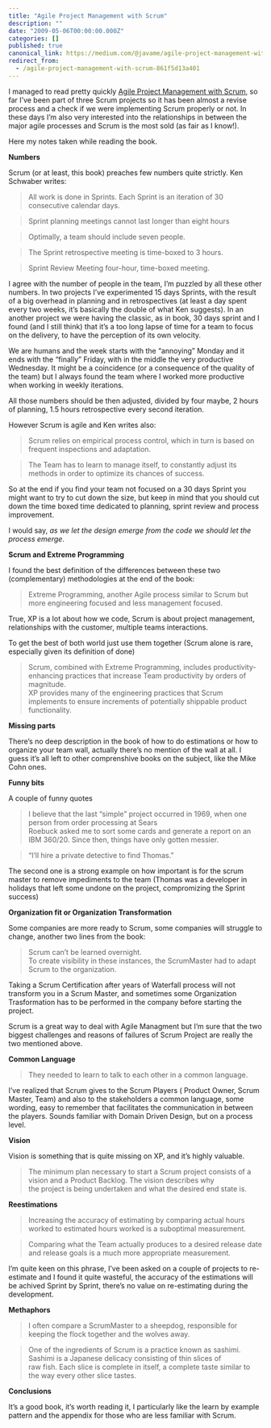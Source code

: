 ```yaml
---
title: "Agile Project Management with Scrum"
description: ""
date: "2009-05-06T00:00:00.000Z"
categories: []
published: true
canonical_link: https://medium.com/@javame/agile-project-management-with-scrum-861f5d13a401
redirect_from:
  - /agile-project-management-with-scrum-861f5d13a401
---
```


I managed to read pretty quickly [Agile Project Management with Scrum](http://www.amazon.co.uk/Agile-Project-Management-Microsoft-Professional/dp/073561993X), so far I’ve been part of three Scrum projects so it has been almost a revise process and a check if we were implementing Scrum properly or not. In these days I’m also very interested into the relationships in between the major agile processes and Scrum is the most sold (as fair as I know!).

Here my notes taken while reading the book.

**Numbers**

Scrum (or at least, this book) preaches few numbers quite strictly. Ken Schwaber writes:

> All work is done in Sprints. Each Sprint is an iteration of 30 consecutive calendar days.

> Sprint planning meetings cannot last longer than eight hours

> Optimally, a team should include seven people.

> The Sprint retrospective meeting is time-boxed to 3 hours.

> Sprint Review Meeting four-hour, time-boxed meeting.

I agree with the number of people in the team, I’m puzzled by all these other numbers. In two projects I’ve experimented 15 days Sprints, with the result of a big overhead in planning and in retrospectives (at least a day spent every two weeks, it’s basically the double of what Ken suggests). In an another project we were having the classic, as in book, 30 days sprint and I found (and I still think) that it’s a too long lapse of time for a team to focus on the delivery, to have the perception of its own velocity.

We are humans and the week starts with the “annoying” Monday and it ends with the “finally” Friday, with in the middle the very productive Wednesday. It might be a coincidence (or a consequence of the quality of the team) but I always found the team where I worked more productive when working in weekly iterations.

All those numbers should be then adjusted, divided by four maybe, 2 hours of planning, 1.5 hours retrospective every second iteration.

However Scrum is agile and Ken writes also:

> Scrum relies on empirical process control, which in turn is based on frequent inspections and adaptation.

> The Team has to learn to manage itself, to constantly adjust its methods in order to optimize its chances of success.

So at the end if you find your team not focused on a 30 days Sprint you might want to try to cut down the size, but keep in mind that you should cut down the time boxed time dedicated to planning, sprint review and process improvement.

I would say, _as we let the design emerge from the code we should let the process emerge_.

**Scrum and Extreme Programming**

I found the best definition of the differences between these two (complementary) methodologies at the end of the book:

> Extreme Programming, another Agile process similar to Scrum but more engineering focused and less management focused.

True, XP is a lot about how we code, Scrum is about project management, relationships with the customer, multiple teams interactions.

To get the best of both world just use them together (Scrum alone is rare, especially given its definition of done)

> Scrum, combined with Extreme Programming, includes productivity-enhancing practices that increase Team productivity by orders of magnitude.  
> XP provides many of the engineering practices that Scrum implements to ensure increments of potentially shippable product functionality.

**Missing parts**

There’s no deep description in the book of how to do estimations or how to organize your team wall, actually there’s no mention of the wall at all. I guess it’s all left to other comprenshive books on the subject, like the Mike Cohn ones.

**Funny bits**

A couple of funny quotes

> I believe that the last “simple” project occurred in 1969, when one person from order processing at Sears  
> Roebuck asked me to sort some cards and generate a report on an IBM 360/20. Since then, things have only gotten messier.

> “I’ll hire a private detective to find Thomas.”

The second one is a strong example on how important is for the scrum master to remove impediments to the team (Thomas was a developer in holidays that left some undone on the project, compromizing the Sprint success)

**Organization fit or Organization Transformation**

Some companies are more ready to Scrum, some companies will struggle to change, another two lines from the book:

> Scrum can’t be learned overnight.  
> To create visibility in these instances, the ScrumMaster had to adapt Scrum to the organization.

Taking a Scrum Certification after years of Waterfall process will not transform you in a Scrum Master, and sometimes some Organization Trasformation has to be performed in the company before starting the project.

Scrum is a great way to deal with Agile Managment but I’m sure that the two biggest challenges and reasons of failures of Scrum Project are really the two mentioned above.

**Common Language**

> They needed to learn to talk to each other in a common language.

I’ve realized that Scrum gives to the Scrum Players ( Product Owner, Scrum Master, Team) and also to the stakeholders a common language, some wording, easy to remember that facilitates the communication in between the players. Sounds familiar with Domain Driven Design, but on a process level.

**Vision**

Vision is something that is quite missing on XP, and it’s highly valuable.

> The minimum plan necessary to start a Scrum project consists of a vision and a Product Backlog. The vision describes why  
> the project is being undertaken and what the desired end state is.

**Reestimations**

> Increasing the accuracy of estimating by comparing actual hours worked to estimated hours worked is a suboptimal measurement.

> Comparing what the Team actually produces to a desired release date and release goals is a much more appropriate measurement.

I’m quite keen on this phrase, I’ve been asked on a couple of projects to re-estimate and I found it quite wasteful, the accuracy of the estimations will be achived Sprint by Sprint, there’s no value on re-estimating during the development.

**Methaphors**

> I often compare a ScrumMaster to a sheepdog, responsible for keeping the flock together and the wolves away.

> One of the ingredients of Scrum is a practice known as sashimi. Sashimi is a Japanese delicacy consisting of thin slices of  
> raw fish. Each slice is complete in itself, a complete taste similar to the way every other slice tastes.

**Conclusions**

It’s a good book, it’s worth reading it, I particularly like the learn by example pattern and the appendix for those who are less familiar with Scrum.

